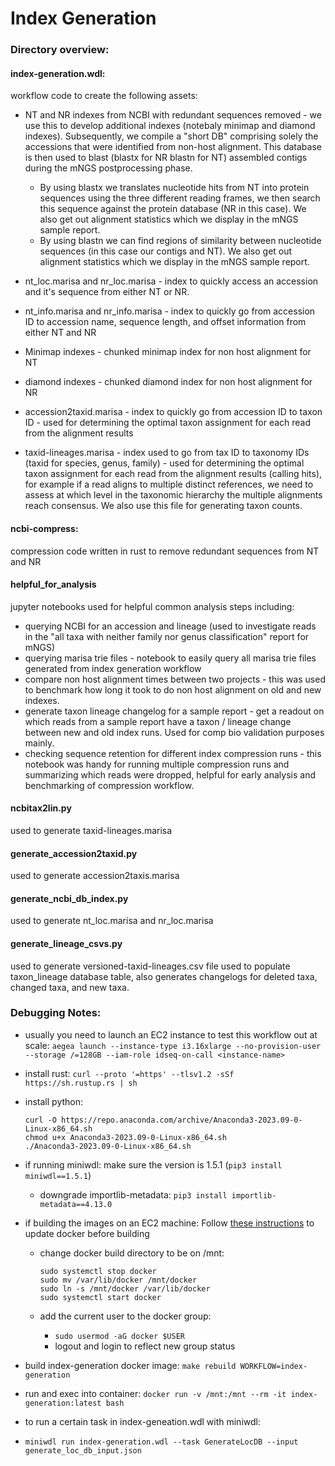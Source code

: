 # Index Generation

### Directory overview:

#### **index-generation.wdl**:
workflow code to create the following assets:
* NT and NR indexes from NCBI with redundant sequences removed - we use this to develop additional indexes (notebaly minimap and diamond indexes).
  Subsequently, we compile a "short DB" comprising solely the accessions that were identified from non-host alignment. This database is then used
  to blast (blastx for NR blastn for NT) assembled contigs during the mNGS postprocessing phase.
 
    * By using blastx we translates nucleotide hits from NT into protein sequences using the three different reading frames, we then search this sequence against the protein database (NR in this case). We also get out alignment statistics which we display in the mNGS sample report.
    * By using blastn we can find regions of similarity between nucleotide sequences (in this case our contigs and NT). We also get out alignment statistics which we display in the mNGS sample report.
          
* nt_loc.marisa and nr_loc.marisa - index to quickly access an accession and it's sequence from either NT or NR.
* nt_info.marisa and nr_info.marisa - index to quickly go from accession ID to accession name, sequence length, and offset information from either NT and NR
* Minimap indexes - chunked minimap index for non host alignment for NT
* diamond indexes - chunked diamond index for non host alignment for NR
* accession2taxid.marisa - index to quickly go from accession ID to taxon ID - used for determining the optimal taxon assignment for each read from the alignment
   results
* taxid-lineages.marisa - index used to go from tax ID to taxonomy IDs (taxid for species, genus, family) - used for determining the optimal taxon assignment for each read from the alignment
   results (calling hits), for example if a read aligns to multiple distinct references, we need to assess at which level in the taxonomic hierarchy the multiple alignments reach consensus. We also use this file for generating taxon counts. 
   
#### **ncbi-compress**: 
compression code written in rust to remove redundant sequences from NT and NR

#### **helpful_for_analysis**
jupyter notebooks used for helpful common analysis steps including:
* querying NCBI for an accession and lineage (used to investigate reads in the "all taxa with neither family nor genus classification" report for mNGS)
* querying marisa trie files - notebook to easily query all marisa trie files generated from index generation workflow
* compare non host alignment times between two projects - this was used to benchmark how long it took to do non host alignment on old and new indexes.
* generate taxon lineage changelog for a sample report - get a readout on which reads from a sample report have a taxon / lineage change between new and old index runs. Used for comp bio validation purposes mainly.
* checking sequence retention for different index compression runs - this notebook was handy for running multiple compression runs and summarizing which reads were dropped, helpful for early analysis and benchmarking of compression workflow.

#### **ncbitax2lin.py**
used to generate taxid-lineages.marisa 

#### **generate_accession2taxid.py**
used to generate accession2taxis.marisa

#### **generate_ncbi_db_index.py**
used to generate nt_loc.marisa and nr_loc.marisa

#### **generate_lineage_csvs.py**
used to generate versioned-taxid-lineages.csv file used to populate taxon_lineage database table, also generates changelogs for deleted taxa, changed taxa, and new taxa. 

### Debugging Notes:
* usually you need to launch an EC2 instance to test this workflow out at scale: `aegea launch --instance-type i3.16xlarge --no-provision-user --storage /=128GB --iam-role idseq-on-call <instance-name>`
* install rust: `curl --proto '=https' --tlsv1.2 -sSf https://sh.rustup.rs | sh`
* install python:
  ```
  curl -O https://repo.anaconda.com/archive/Anaconda3-2023.09-0-Linux-x86_64.sh
  chmod u+x Anaconda3-2023.09-0-Linux-x86_64.sh
  ./Anaconda3-2023.09-0-Linux-x86_64.sh
  ```
  
* if running miniwdl:
     make sure the version is 1.5.1 (`pip3 install miniwdl==1.5.1`) 
    * downgrade importlib-metadata: `pip3 install importlib-metadata==4.13.0`
      
* if building the images on an EC2 machine:
    Follow [these instructions](https://docs.docker.com/engine/install/ubuntu/) to update docker before building

    * change docker build directory to be on /mnt:
        ```
        sudo systemctl stop docker
        sudo mv /var/lib/docker /mnt/docker
        sudo ln -s /mnt/docker /var/lib/docker
        sudo systemctl start docker
        ```
        
    * add the current user to the docker group: 
        * `sudo usermod -aG docker $USER`
        * logout and login to reflect new group status
          
* build index-generation docker image: `make rebuild WORKFLOW=index-generation`
* run and exec into container: `docker run -v /mnt:/mnt --rm -it index-generation:latest bash`
* to run a certain task in index-geneation.wdl with miniwdl:
* `miniwdl run index-generation.wdl --task GenerateLocDB --input generate_loc_db_input.json`


  
